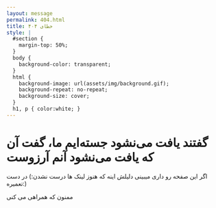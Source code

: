 ```yaml
---
layout: message
permalink: 404.html
title: خطای ۴۰۴
style: |
  #section {
    margin-top: 50%;
  }
  body {
  	background-color: transparent;
  }
  html {
    background-image: url(assets/img/background.gif);
    background-repeat: no-repeat;
    background-size: cover;
  }
  h1, p { color:white; }
---
```


# گفتند یافت می‌نشود جسته‌ایم ما، گفت آن که یافت می‌نشود آنم آرزوست

اگر این صفحه رو داری میبینی دلیلش اینه که هنوز لینک ها درست نشدن:) در دست تعمیره:)

ممنون که همراهی می کنی
